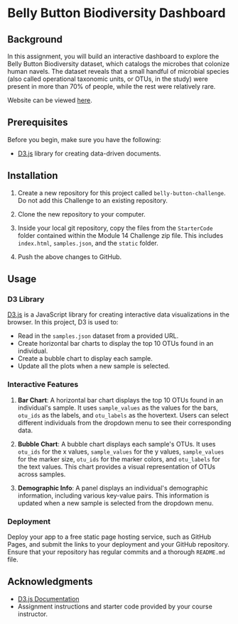# Belly Button Biodiversity Dashboard

## Background

In this assignment, you will build an interactive dashboard to explore the Belly Button Biodiversity dataset, which catalogs the microbes that colonize human navels. The dataset reveals that a small handful of microbial species (also called operational taxonomic units, or OTUs, in the study) were present in more than 70% of people, while the rest were relatively rare.

Website can be viewed [here](https://grantkerkman.github.io/belly-button-challenge/).

## Prerequisites

Before you begin, make sure you have the following:

- [D3.js](https://d3js.org/) library for creating data-driven documents.

## Installation

1. Create a new repository for this project called `belly-button-challenge`. Do not add this Challenge to an existing repository.

2. Clone the new repository to your computer.

3. Inside your local git repository, copy the files from the `StarterCode` folder contained within the Module 14 Challenge zip file. This includes `index.html`, `samples.json`, and the `static` folder.

4. Push the above changes to GitHub.

## Usage

### D3 Library

[D3.js](https://d3js.org/) is a JavaScript library for creating interactive data visualizations in the browser. In this project, D3 is used to:

- Read in the `samples.json` dataset from a provided URL.
- Create horizontal bar charts to display the top 10 OTUs found in an individual.
- Create a bubble chart to display each sample.
- Update all the plots when a new sample is selected.

### Interactive Features

1. **Bar Chart**: A horizontal bar chart displays the top 10 OTUs found in an individual's sample. It uses `sample_values` as the values for the bars, `otu_ids` as the labels, and `otu_labels` as the hovertext. Users can select different individuals from the dropdown menu to see their corresponding data.

2. **Bubble Chart**: A bubble chart displays each sample's OTUs. It uses `otu_ids` for the x values, `sample_values` for the y values, `sample_values` for the marker size, `otu_ids` for the marker colors, and `otu_labels` for the text values. This chart provides a visual representation of OTUs across samples.

3. **Demographic Info**: A panel displays an individual's demographic information, including various key-value pairs. This information is updated when a new sample is selected from the dropdown menu.

### Deployment

Deploy your app to a free static page hosting service, such as GitHub Pages, and submit the links to your deployment and your GitHub repository. Ensure that your repository has regular commits and a thorough `README.md` file.

## Acknowledgments

- [D3.js Documentation](https://d3js.org/)
- Assignment instructions and starter code provided by your course instructor.
